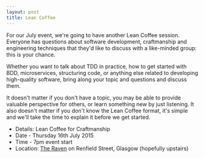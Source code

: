 ```yaml
---
layout: post
title: Lean Coffee
---
```


For our July event, we're going to have another Lean Coffee session. Everyone has questions about software development, craftmanship and engineering techniques that they'd like to discuss with a like-minded group: this is your chance.

Whether you want to talk about TDD in practice, how to get started with BDD, microservices, structuring code, or anything else related to developing high-quality software, bring along your topic and questions and discuss them.

It doesn't matter if you don't have a topic, you may be able to provide valuable perspective for others, or learn something new by just listening. It also doesn't matter if you don't know the Lean Coffee format, it's simple and we'll take the time to explain it before we get started.

* Details: Lean Coffee for Craftmanship
* Date - Thursday 16th July 2015
* Time - 7pm event start
* Location: <a href="https://goo.gl/maps/vWn1J">The Raven</a> on Renfield Street, Glasgow (hopefully upstairs)

